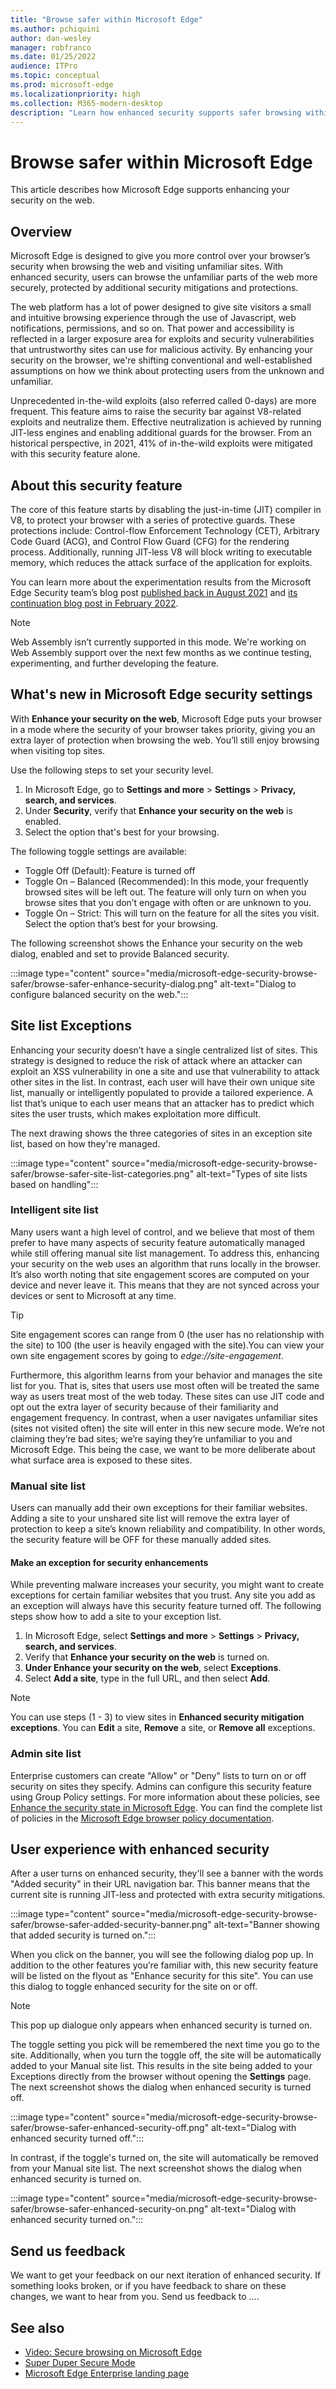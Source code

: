 ```yaml
---
title: "Browse safer within Microsoft Edge"
ms.author: pchiquini
author: dan-wesley
manager: robfranco
ms.date: 01/25/2022
audience: ITPro
ms.topic: conceptual
ms.prod: microsoft-edge
ms.localizationpriority: high
ms.collection: M365-modern-desktop
description: "Learn how enhanced security supports safer browsing within Microsoft Edge."
---
```

# Browse safer within Microsoft Edge

This article describes how Microsoft Edge supports enhancing your security on the web.

## Overview

Microsoft Edge is designed to give you more control over your browser’s security when browsing the web and visiting unfamiliar sites. With enhanced security, users can browse the unfamiliar parts of the web more securely, protected by additional security mitigations and protections.

The web platform has a lot of power designed to give site visitors a small and intuitive browsing experience through the use of Javascript, web notifications, permissions, and so on. That power and accessibility is reflected in a larger exposure area for exploits and security vulnerabilities that untrustworthy sites can use for malicious activity. By enhancing your security on the browser, we're shifting conventional and well-established assumptions on how we think about protecting users from the unknown and unfamiliar.  

Unprecedented in-the-wild exploits (also referred called 0-days) are more frequent. This feature aims to raise the security bar against V8-related exploits and neutralize them. Effective neutralization is achieved by running JIT-less engines and enabling additional guards for the browser. From an historical perspective, in 2021, 41% of in-the-wild exploits were mitigated with this security feature alone.

## About this security feature

The core of this feature starts by disabling the just-in-time (JIT) compiler in V8, to protect your browser with a series of protective guards. These protections include: Control-flow Enforcement Technology (CET), Arbitrary Code Guard (ACG), and Control Flow Guard (CFG) for the rendering process. Additionally, running JIT-less V8 will block writing to executable memory, which reduces the attack surface of the application for exploits.

You can learn more about the experimentation results from the Microsoft Edge Security team’s blog post [published back in August 2021](https://microsoftedge.github.io/edgevr/posts/Super-Duper-Secure-Mode) and [its continuation blog post in February 2022]().

> [!NOTE]
> Web Assembly isn’t currently supported in this mode. We're working on Web Assembly support over the next few months as we continue testing, experimenting, and further developing the feature.

## What's new in Microsoft Edge security settings

With **Enhance your security on the web**, Microsoft Edge puts your browser in a mode where the security of your browser takes priority, giving you an extra layer of protection when browsing the web. You’ll still enjoy browsing when visiting top sites.

Use the following steps to set your security level.

1. In Microsoft Edge, go to **Settings and more** > **Settings** > **Privacy, search, and services**.
2. Under **Security**, verify that **Enhance your security on the web** is enabled.
3. Select the option that's best for your browsing.

The following toggle settings are available:

- Toggle Off (Default): Feature is turned off
- Toggle On – Balanced (Recommended): In this mode, your frequently browsed sites will be left out. The feature will only turn on when you browse sites that you don’t engage with often or are unknown to you.
- Toggle On – Strict: This will turn on the feature for all the sites you visit. 
Select the option that’s best for your browsing.

The following screenshot shows the Enhance your security on the web dialog, enabled and set to provide Balanced security.

:::image type="content" source="media/microsoft-edge-security-browse-safer/browse-safer-enhance-security-dialog.png" alt-text="Dialog to configure balanced security on the web.":::

## Site list Exceptions

Enhancing your security doesn’t have a single centralized list of sites. This strategy is designed to reduce the risk of attack where an attacker can exploit an XSS vulnerability in one a site and use that vulnerability to attack other sites in the list. In contrast, each user will have their own unique site list, manually or intelligently populated to provide a tailored experience. A list that’s unique to each user means that an attacker has to predict which sites the user trusts, which makes exploitation more difficult.

The next drawing shows the three categories of sites in an exception site list, based on how they're managed.

:::image type="content" source="media/microsoft-edge-security-browse-safer/browse-safer-site-list-categories.png" alt-text="Types of site lists based on handling":::

### Intelligent site list

Many users want a high level of control, and we believe that most of them prefer to have many aspects of security feature automatically managed while still offering manual site list management. To address this, enhancing your security on the web uses an algorithm that runs locally in the browser. It’s also worth noting that site engagement scores are computed on your device and never leave it. This means that they are not synced across your devices or sent to Microsoft at any time.

> [!TIP]
> Site engagement scores can range from 0 (the user has no relationship with the site) to 100 (the user is heavily engaged with the site).You can view your own site engagement scores by going to *edge://site-engagement*.

Furthermore, this algorithm learns from your behavior and manages the site list for you. That is, sites that users use most often will be treated the same way as users treat most of the web today. These sites can use JIT code and opt out the extra layer of security because of their familiarity and engagement frequency. In contrast, when a user navigates unfamiliar sites (sites not visited often) the site will enter in this new secure mode. We’re not claiming they’re bad sites; we’re saying they’re unfamiliar to you and Microsoft Edge. This being the case, we want to be more deliberate about what surface area is exposed to these sites.

### Manual site list

Users can manually add their own exceptions for their familiar websites. Adding a site to your unshared site list will remove the extra layer of protection to keep a site’s known reliability and compatibility. In other words, the security feature will be OFF for these manually added sites.

#### Make an exception for security enhancements

While preventing malware increases your security, you might want to create exceptions for certain familiar websites that you trust. Any site you add as an exception will always have this security feature turned off. The following steps show how to add a site to your exception list.

1. In Microsoft Edge, select **Settings and more** > **Settings** > **Privacy, search, and services**.
2. Verify that **Enhance your security on the web** is turned on.
3. **Under Enhance your security on the web**, select **Exceptions**.
4. Select **Add a site**, type in the full URL, and then select **Add**.

> [!NOTE]
> You can use steps (1 - 3) to view sites in **Enhanced security mitigation exceptions**. You can **Edit** a site, **Remove** a site, or **Remove all** exceptions.

### Admin site list

Enterprise customers can create "Allow" or "Deny" lists to turn on or off security on sites they specify. Admins can configure this security feature using Group Policy settings. For more information about these policies, see [Enhance the security state in Microsoft Edge](/deployedge/microsoft-edge-policies#enhancesecuritymode). You can find the complete list of policies in the [Microsoft Edge browser policy documentation](/deployedge/microsoft-edge-policies).

## User experience with enhanced security

After a user turns on enhanced security, they'll see a banner with the words "Added security" in their URL navigation bar. This banner means that the current site is running JIT-less and protected with extra security mitigations.

:::image type="content" source="media/microsoft-edge-security-browse-safer/browse-safer-added-security-banner.png" alt-text="Banner showing that added security is turned on.":::

When you click on the banner, you will see the following dialog pop up. In addition to the  other features you’re familiar with, this new security feature will be listed on the flyout as "Enhance security for this site". You can use this dialog to toggle enhanced security for the site on or off.

> [!NOTE]
> This pop up dialogue only appears when enhanced security is turned on.

The toggle setting you pick will be remembered the next time you go to the site. Additionally, when you turn the toggle off, the site will be automatically added to your Manual site list. This results in the site being added to your Exceptions directly from the browser without opening the **Settings** page. The next screenshot shows the dialog when enhanced security is turned off.

:::image type="content" source="media/microsoft-edge-security-browse-safer/browse-safer-enhanced-security-off.png" alt-text="Dialog with enhanced security turned off.":::

In contrast, if the toggle's turned on, the site will automatically be removed from your Manual site list. The next screenshot shows the dialog when enhanced security is turned on.

:::image type="content" source="media/microsoft-edge-security-browse-safer/browse-safer-enhanced-security-on.png" alt-text="Dialog with enhanced security turned on.":::

## Send us feedback

We want to get your feedback on our next iteration of enhanced security. If something looks broken, or if you have feedback to share on these changes, we want to hear from you. Send us feedback to ....

## See also

- [Video: Secure browsing on Microsoft Edge](microsoft-edge-video-security-smartscreen.md)
- [Super Duper Secure Mode](https://microsoftedge.github.io/edgevr/posts/Super-Duper-Secure-Mode/)
- [Microsoft Edge Enterprise landing page](https://aka.ms/EdgeEnterprise)